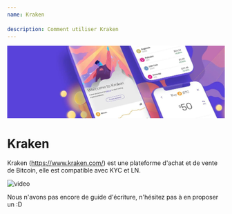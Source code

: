```yaml
---
name: Kraken

description: Comment utiliser Kraken
---
```


![cover](assets/cover.jpeg)

# Kraken

Kraken (https://www.kraken.com/) est une plateforme d'achat et de vente de Bitcoin, elle est compatible avec KYC et LN.

![video](https://www.youtube.com/watch?v=ZCGXl5A2Hbc)

Nous n'avons pas encore de guide d'écriture, n'hésitez pas à en proposer un :D
